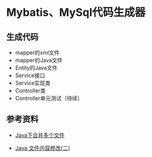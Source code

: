# Mybatis、MySql代码生成器

## 生成代码

- mapper的xml文件
- mapper的Java文件
- Entity的Java文件
- Service接口
- Service实现类
- Controller类
- Controller单元测试（待续）

## 参考资料
- [Java下合并多个文件](https://blog.csdn.net/tobacco5648/article/details/52958046)

- [Java 文件内容修改(二)](https://blog.csdn.net/yinghuacao_dong/article/details/79675795)